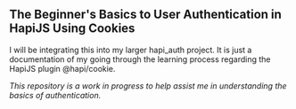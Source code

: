<h2>The Beginner's Basics to User Authentication in HapiJS Using Cookies</h2>

I will be integrating this into my larger hapi_auth project.  It is just a documentation of my going through the learning process regarding the HapiJS plugin @hapi/cookie.

_This repository is a work in progress to help assist me in understanding the basics of authentication._
